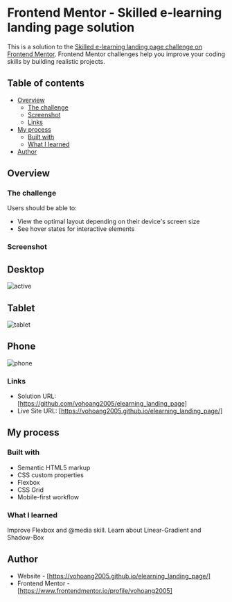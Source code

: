 # Frontend Mentor - Skilled e-learning landing page solution

This is a solution to the [Skilled e-learning landing page challenge on Frontend Mentor](https://www.frontendmentor.io/challenges/skilled-elearning-landing-page-S1ObDrZ8q). Frontend Mentor challenges help you improve your coding skills by building realistic projects.

## Table of contents

- [Overview](#overview)
  - [The challenge](#the-challenge)
  - [Screenshot](#screenshot)
  - [Links](#links)
- [My process](#my-process)
  - [Built with](#built-with)
  - [What I learned](#what-i-learned)
- [Author](#author)


## Overview

### The challenge

Users should be able to:

- View the optimal layout depending on their device's screen size
- See hover states for interactive elements

### Screenshot

## Desktop
![active](https://user-images.githubusercontent.com/37889335/180175151-e3e415ba-cf03-4b32-8c06-a05ae10f5f66.PNG)
## Tablet
![tablet](https://user-images.githubusercontent.com/37889335/180175185-e671ea7a-1449-45ed-b14c-b461d0b1671e.PNG)
## Phone
![phone](https://user-images.githubusercontent.com/37889335/180175222-91ef805f-db3c-4058-aa8d-191ef768b0f9.PNG)

### Links

- Solution URL: [https://github.com/vohoang2005/elearning_landing_page]
- Live Site URL: [https://vohoang2005.github.io/elearning_landing_page/]

## My process

### Built with

- Semantic HTML5 markup
- CSS custom properties
- Flexbox
- CSS Grid
- Mobile-first workflow

### What I learned

Improve Flexbox and @media skill. Learn about Linear-Gradient and Shadow-Box

## Author

- Website - [https://vohoang2005.github.io/elearning_landing_page/]
- Frontend Mentor - [https://www.frontendmentor.io/profile/vohoang2005]
